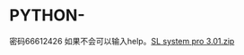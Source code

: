 # PYTHON-
密码66612426
如果不会可以输入help。[SL system pro 3.01.zip](https://github.com/s2e17/PYTHON-/files/8419211/SL.system.pro.3.01.zip)
